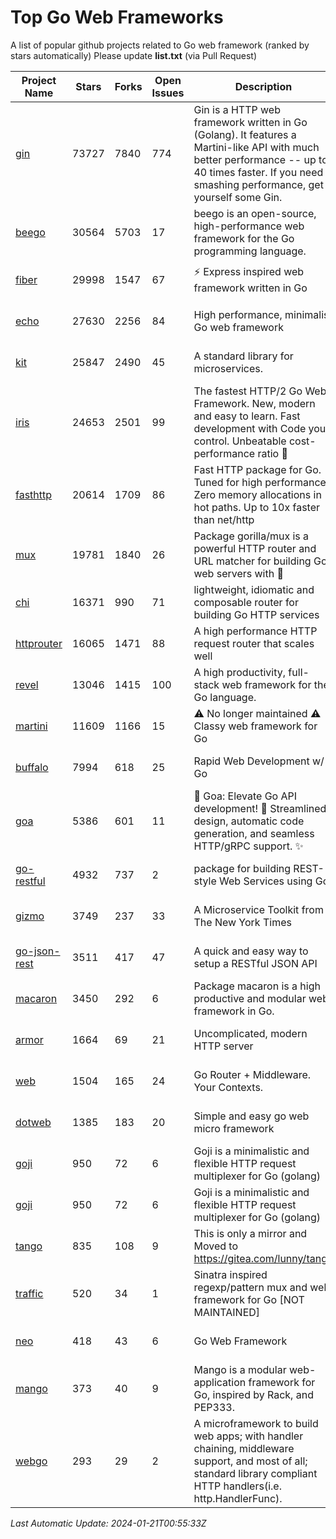 # Top Go Web Frameworks
A list of popular github projects related to Go web framework (ranked by stars automatically)
Please update **list.txt** (via Pull Request)

| Project Name | Stars | Forks | Open Issues | Description | Last Commit |
| ------------ | ----- | ----- | ----------- | ----------- | ----------- |
| [gin](https://github.com/gin-gonic/gin) | 73727 | 7840 | 774 | Gin is a HTTP web framework written in Go (Golang). It features a Martini-like API with much better performance -- up to 40 times faster. If you need smashing performance, get yourself some Gin. | 2024-01-19 00:18:57 |
| [beego](https://github.com/beego/beego) | 30564 | 5703 | 17 | beego is an open-source, high-performance web framework for the Go programming language. | 2023-12-10 15:22:51 |
| [fiber](https://github.com/gofiber/fiber) | 29998 | 1547 | 67 | ⚡️ Express inspired web framework written in Go | 2024-01-19 13:43:44 |
| [echo](https://github.com/labstack/echo) | 27630 | 2256 | 84 | High performance, minimalist Go web framework | 2023-12-20 13:32:51 |
| [kit](https://github.com/go-kit/kit) | 25847 | 2490 | 45 | A standard library for microservices. | 2023-12-22 23:16:59 |
| [iris](https://github.com/kataras/iris) | 24653 | 2501 | 99 | The fastest HTTP/2 Go Web Framework. New, modern and easy to learn. Fast development with Code you control. Unbeatable cost-performance ratio :rocket: | 2024-01-20 18:32:56 |
| [fasthttp](https://github.com/valyala/fasthttp) | 20614 | 1709 | 86 | Fast HTTP package for Go. Tuned for high performance. Zero memory allocations in hot paths. Up to 10x faster than net/http | 2024-01-20 04:10:41 |
| [mux](https://github.com/gorilla/mux) | 19781 | 1840 | 26 | Package gorilla/mux is a powerful HTTP router and URL matcher for building Go web servers with 🦍 | 2023-12-07 04:58:53 |
| [chi](https://github.com/go-chi/chi) | 16371 | 990 | 71 | lightweight, idiomatic and composable router for building Go HTTP services | 2024-01-18 23:02:13 |
| [httprouter](https://github.com/julienschmidt/httprouter) | 16065 | 1471 | 88 | A high performance HTTP request router that scales well | 2022-06-03 15:51:59 |
| [revel](https://github.com/revel/revel) | 13046 | 1415 | 100 | A high productivity, full-stack web framework for the Go language. | 2022-04-12 20:53:30 |
| [martini](https://github.com/go-martini/martini) | 11609 | 1166 | 15 | ⚠️ No longer maintained ⚠️  Classy web framework for Go | 2017-01-21 21:58:54 |
| [buffalo](https://github.com/gobuffalo/buffalo) | 7994 | 618 | 25 | Rapid Web Development w/ Go | 2023-01-26 15:34:17 |
| [goa](https://github.com/goadesign/goa) | 5386 | 601 | 11 | 🌟 Goa: Elevate Go API development! 🚀 Streamlined design, automatic code generation, and seamless HTTP/gRPC support. ✨ | 2024-01-17 18:25:56 |
| [go-restful](https://github.com/emicklei/go-restful) | 4932 | 737 | 2 | package for building REST-style Web Services using Go | 2024-01-09 20:25:00 |
| [gizmo](https://github.com/nytimes/gizmo) | 3749 | 237 | 33 | A Microservice Toolkit from The New York Times | 2021-04-30 15:27:05 |
| [go-json-rest](https://github.com/ant0ine/go-json-rest) | 3511 | 417 | 47 | A quick and easy way to setup a RESTful JSON API | 2017-09-13 04:12:08 |
| [macaron](https://github.com/go-macaron/macaron) | 3450 | 292 | 6 | Package macaron is a high productive and modular web framework in Go. | 2024-01-15 14:27:27 |
| [armor](https://github.com/labstack/armor) | 1664 | 69 | 21 | Uncomplicated, modern HTTP server | 2019-08-03 18:10:09 |
| [web](https://github.com/gocraft/web) | 1504 | 165 | 24 | Go Router + Middleware. Your Contexts. | 2019-02-07 15:06:52 |
| [dotweb](https://github.com/devfeel/dotweb) | 1385 | 183 | 20 | Simple and easy go web micro framework | 2023-12-13 02:13:17 |
| [goji](https://github.com/goji/goji) | 950 | 72 | 6 | Goji is a minimalistic and flexible HTTP request multiplexer for Go (golang) | 2019-01-26 23:58:29 |
| [goji](https://github.com/goji/goji) | 950 | 72 | 6 | Goji is a minimalistic and flexible HTTP request multiplexer for Go (golang) | 2019-01-26 23:58:29 |
| [tango](https://github.com/lunny/tango) | 835 | 108 | 9 | This is only a mirror and Moved to https://gitea.com/lunny/tango | 2019-05-17 03:31:10 |
| [traffic](https://github.com/gravityblast/traffic) | 520 | 34 | 1 | Sinatra inspired regexp/pattern mux and web framework for Go [NOT MAINTAINED] | 2015-11-26 21:31:07 |
| [neo](https://github.com/ivpusic/neo) | 418 | 43 | 6 | Go Web Framework | 2017-08-14 23:54:31 |
| [mango](https://github.com/paulbellamy/mango) | 373 | 40 | 9 | Mango is a modular web-application framework for Go, inspired by Rack, and PEP333. | 2017-10-17 08:18:43 |
| [webgo](https://github.com/bnkamalesh/webgo) | 293 | 29 | 2 | A microframework to build web apps; with handler chaining, middleware support, and most of all; standard library compliant HTTP handlers(i.e. http.HandlerFunc). | 2023-03-08 16:03:21 |

*Last Automatic Update: 2024-01-21T00:55:33Z*